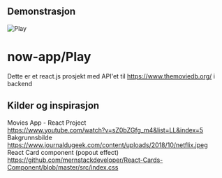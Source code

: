 ## Demonstrasjon<br>
 ![Play](demo.gif)

# now-app/Play
Dette er et react.js prosjekt med API'et til https://www.themoviedb.org/ i backend

## Kilder og inspirasjon<br>
Movies App - React Project<br>
https://www.youtube.com/watch?v=sZ0bZGfg_m4&list=LL&index=5<br>
Bakgrunnsbilde<br>
https://www.journaldugeek.com/content/uploads/2018/10/netflix.jpeg<br>
React Card component (popout effect)<br>
https://github.com/mernstackdeveloper/React-Cards-Component/blob/master/src/index.css<br>

<br>
<br>
<br>
<br>
<br>
<br>
